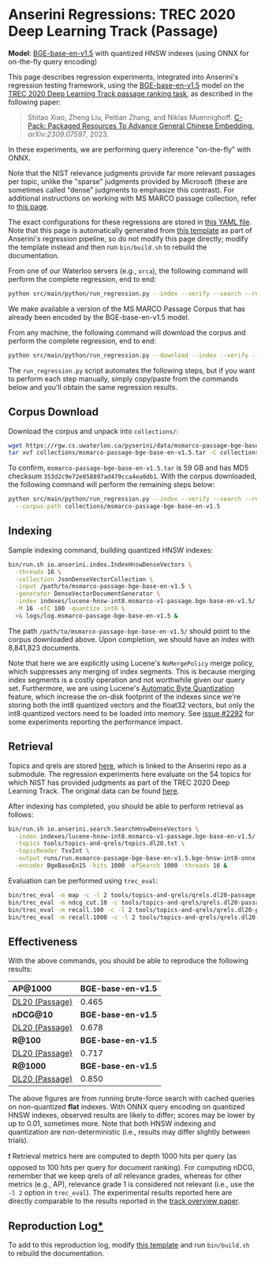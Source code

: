 # Anserini Regressions: TREC 2020 Deep Learning Track (Passage)

**Model**: [BGE-base-en-v1.5](https://huggingface.co/BAAI/bge-base-en-v1.5) with quantized HNSW indexes (using ONNX for on-the-fly query encoding)

This page describes regression experiments, integrated into Anserini's regression testing framework, using the [BGE-base-en-v1.5](https://huggingface.co/BAAI/bge-base-en-v1.5) model on the [TREC 2020 Deep Learning Track passage ranking task](https://trec.nist.gov/data/deep2019.html), as described in the following paper:

> Shitao Xiao, Zheng Liu, Peitian Zhang, and Niklas Muennighoff. [C-Pack: Packaged Resources To Advance General Chinese Embedding.](https://arxiv.org/abs/2309.07597) _arXiv:2309.07597_, 2023.

In these experiments, we are performing query inference "on-the-fly" with ONNX.

Note that the NIST relevance judgments provide far more relevant passages per topic, unlike the "sparse" judgments provided by Microsoft (these are sometimes called "dense" judgments to emphasize this contrast).
For additional instructions on working with MS MARCO passage collection, refer to [this page](experiments-msmarco-passage.md).

The exact configurations for these regressions are stored in [this YAML file](../../src/main/resources/regression/dl20-passage.bge-base-en-v1.5.hnsw-int8.onnx.yaml).
Note that this page is automatically generated from [this template](../../src/main/resources/docgen/templates/dl20-passage.bge-base-en-v1.5.hnsw-int8.onnx.template) as part of Anserini's regression pipeline, so do not modify this page directly; modify the template instead and then run `bin/build.sh` to rebuild the documentation.

From one of our Waterloo servers (e.g., `orca`), the following command will perform the complete regression, end to end:

```bash
python src/main/python/run_regression.py --index --verify --search --regression dl20-passage.bge-base-en-v1.5.hnsw-int8.onnx
```

We make available a version of the MS MARCO Passage Corpus that has already been encoded by the BGE-base-en-v1.5 model.

From any machine, the following command will download the corpus and perform the complete regression, end to end:

```bash
python src/main/python/run_regression.py --download --index --verify --search --regression dl20-passage.bge-base-en-v1.5.hnsw-int8.onnx
```

The `run_regression.py` script automates the following steps, but if you want to perform each step manually, simply copy/paste from the commands below and you'll obtain the same regression results.

## Corpus Download

Download the corpus and unpack into `collections/`:

```bash
wget https://rgw.cs.uwaterloo.ca/pyserini/data/msmarco-passage-bge-base-en-v1.5.tar -P collections/
tar xvf collections/msmarco-passage-bge-base-en-v1.5.tar -C collections/
```

To confirm, `msmarco-passage-bge-base-en-v1.5.tar` is 59 GB and has MD5 checksum `353d2c9e72e858897ad479cca4ea0db1`.
With the corpus downloaded, the following command will perform the remaining steps below:

```bash
python src/main/python/run_regression.py --index --verify --search --regression dl20-passage.bge-base-en-v1.5.hnsw-int8.onnx \
  --corpus-path collections/msmarco-passage-bge-base-en-v1.5
```

## Indexing

Sample indexing command, building quantized HNSW indexes:

```bash
bin/run.sh io.anserini.index.IndexHnswDenseVectors \
  -threads 16 \
  -collection JsonDenseVectorCollection \
  -input /path/to/msmarco-passage-bge-base-en-v1.5 \
  -generator DenseVectorDocumentGenerator \
  -index indexes/lucene-hnsw-int8.msmarco-v1-passage.bge-base-en-v1.5/ \
  -M 16 -efC 100 -quantize.int8 \
  >& logs/log.msmarco-passage-bge-base-en-v1.5 &
```

The path `/path/to/msmarco-passage-bge-base-en-v1.5/` should point to the corpus downloaded above.
Upon completion, we should have an index with 8,841,823 documents.

Note that here we are explicitly using Lucene's `NoMergePolicy` merge policy, which suppresses any merging of index segments.
This is because merging index segments is a costly operation and not worthwhile given our query set.
Furthermore, we are using Lucene's [Automatic Byte Quantization](https://www.elastic.co/search-labs/blog/articles/scalar-quantization-in-lucene) feature, which increase the on-disk footprint of the indexes since we're storing both the int8 quantized vectors and the float32 vectors, but only the int8 quantized vectors need to be loaded into memory.
See [issue #2292](https://github.com/castorini/anserini/issues/2292) for some experiments reporting the performance impact.

## Retrieval

Topics and qrels are stored [here](https://github.com/castorini/anserini-tools/tree/master/topics-and-qrels), which is linked to the Anserini repo as a submodule.
The regression experiments here evaluate on the 54 topics for which NIST has provided judgments as part of the TREC 2020 Deep Learning Track.
The original data can be found [here](https://trec.nist.gov/data/deep2020.html).

After indexing has completed, you should be able to perform retrieval as follows:

```bash
bin/run.sh io.anserini.search.SearchHnswDenseVectors \
  -index indexes/lucene-hnsw-int8.msmarco-v1-passage.bge-base-en-v1.5/ \
  -topics tools/topics-and-qrels/topics.dl20.txt \
  -topicReader TsvInt \
  -output runs/run.msmarco-passage-bge-base-en-v1.5.bge-hnsw-int8-onnx.topics.dl20.txt \
  -encoder BgeBaseEn15 -hits 1000 -efSearch 1000 -threads 16 &
```

Evaluation can be performed using `trec_eval`:

```bash
bin/trec_eval -m map -c -l 2 tools/topics-and-qrels/qrels.dl20-passage.txt runs/run.msmarco-passage-bge-base-en-v1.5.bge-hnsw-int8-onnx.topics.dl20.txt
bin/trec_eval -m ndcg_cut.10 -c tools/topics-and-qrels/qrels.dl20-passage.txt runs/run.msmarco-passage-bge-base-en-v1.5.bge-hnsw-int8-onnx.topics.dl20.txt
bin/trec_eval -m recall.100 -c -l 2 tools/topics-and-qrels/qrels.dl20-passage.txt runs/run.msmarco-passage-bge-base-en-v1.5.bge-hnsw-int8-onnx.topics.dl20.txt
bin/trec_eval -m recall.1000 -c -l 2 tools/topics-and-qrels/qrels.dl20-passage.txt runs/run.msmarco-passage-bge-base-en-v1.5.bge-hnsw-int8-onnx.topics.dl20.txt
```

## Effectiveness

With the above commands, you should be able to reproduce the following results:

| **AP@1000**                                                                                                  | **BGE-base-en-v1.5**|
|:-------------------------------------------------------------------------------------------------------------|-----------|
| [DL20 (Passage)](https://trec.nist.gov/data/deep2020.html)                                                   | 0.465     |
| **nDCG@10**                                                                                                  | **BGE-base-en-v1.5**|
| [DL20 (Passage)](https://trec.nist.gov/data/deep2020.html)                                                   | 0.678     |
| **R@100**                                                                                                    | **BGE-base-en-v1.5**|
| [DL20 (Passage)](https://trec.nist.gov/data/deep2020.html)                                                   | 0.717     |
| **R@1000**                                                                                                   | **BGE-base-en-v1.5**|
| [DL20 (Passage)](https://trec.nist.gov/data/deep2020.html)                                                   | 0.850     |

The above figures are from running brute-force search with cached queries on non-quantized **flat** indexes.
With ONNX query encoding on quantized HNSW indexes, observed results are likely to differ; scores may be lower by up to 0.01, sometimes more.
Note that both HNSW indexing and quantization are non-deterministic (i.e., results may differ slightly between trials).

❗ Retrieval metrics here are computed to depth 1000 hits per query (as opposed to 100 hits per query for document ranking).
For computing nDCG, remember that we keep qrels of _all_ relevance grades, whereas for other metrics (e.g., AP), relevance grade 1 is considered not relevant (i.e., use the `-l 2` option in `trec_eval`).
The experimental results reported here are directly comparable to the results reported in the [track overview paper](https://arxiv.org/abs/2102.07662).

## Reproduction Log[*](reproducibility.md)

To add to this reproduction log, modify [this template](../../src/main/resources/docgen/templates/dl20-passage.bge-base-en-v1.5.hnsw-int8.onnx.template) and run `bin/build.sh` to rebuild the documentation.
